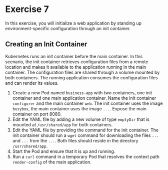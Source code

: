 # Exercise 7

In this exercise, you will initialize a web application by standing up environment-specific configuration through an init container.

## Creating an Init Container

Kubernetes runs an init container before the main container. In this scenario, the init container retrieves configuration files from a remote location and makes it available to the application running in the main container. The configuration files are shared through a volume mounted by both containers. The running application consumes the configuration files and can render its values.

1. Create a new Pod named `business-app` with two containers, one init container and one main application container. Name the init container `configurer` and the main container `web`. The init container uses the image `busybox`, the main container uses the image `...`. Expose the main container on port 8080.
2. Edit the YAML file by adding a new volume of type `emptyDir` that is mounted at `/usr/shared/app` for both containers.
3. Edit the YAML file by providing the command for the init container. The init container should run a `wget` command for downloading the files `...` and `...` from the `...`. Both files should reside in the directory `/usr/shared/app`.
4. Start the Pod and ensure that it is up and running.
5. Run a `curl` command in a temporary Pod that resolves the context path `render-config` of the main application.